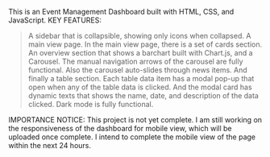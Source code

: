 This is an Event Management Dashboard built with HTML, CSS, and JavaScript.
KEY FEATURES:
> A sidebar that is collapsible, showing only icons when collapsed.
> A main view page.
  > In the main view page, there is a set of cards section.
  > An overview section that shows a barchart built with Chart.js, and a Carousel. The manual navigation arrows of the carousel are fully functional. Also the carousel auto-slides through news items.
  > And finally a table section. Each table data item has a modal pop-up that open when any of the table data is clicked. And the modal card has dynamic texts that shows the name, date, and description of the data clicked.
> Dark mode is fully functional.

IMPORTANCE NOTICE: This project is not yet complete. I am still working on the responsiveness of the dashboard for mobile view, which will be uploaded once complete. I intend to complete the mobile view of the page within the next 24 hours.
